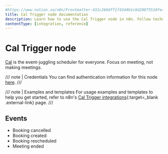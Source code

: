 ```yaml
---
#https://www.notion.so/n8n/Frontmatter-432c2b8dff1f43d4b1c8d20075510fe4
title: Cal Trigger node documentation
description: Learn how to use the Cal Trigger node in n8n. Follow technical documentation to integrate Cal Trigger node into your workflows.
contentType: [integration, reference]
---
```


# Cal Trigger node

[Cal](https://cal.com/) is the event-juggling scheduler for everyone. Focus on meeting, not making meetings.

/// note | Credentials
You can find authentication information for this node [here](/integrations/builtin/credentials/cal.md).
///

///  note  | Examples and templates
For usage examples and templates to help you get started, refer to n8n's [Cal Trigger integrations](https://n8n.io/integrations/cal-trigger/){:target=_blank .external-link} page.
///

## Events

* Booking cancelled
* Booking created
* Booking rescheduled
* Meeting ended
